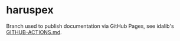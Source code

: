 # haruspex

Branch used to publish documentation via GitHub Pages, see
idalib's [GITHUB-ACTIONS.md](https://github.com/binarly-io/idalib/blob/master/GITHUB-ACTIONS.md).
